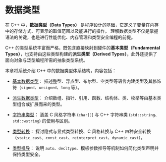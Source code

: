 # 数据类型

在 C++ 中，**数据类型（Data Types）** 是程序设计的基础，它定义了变量在内存中的存储方式、可表示的取值范围以及能进行的操作。
理解数据类型不仅是掌握语法的关键，也是进行性能优化、内存管理和类型安全编程的前提。

C++ 的类型系统丰富而严格，既包含直接映射到硬件的**基本类型（Fundamental Types）**，也支持由这些类型构建的**派生类型（Derived Types）**，此外还提供了面向对象与泛型编程所需的抽象类型系统。

本章将系统介绍 C++ 中的数据类型体系结构，内容包括：

- [基本数据类型](./Types/Fundamental_Types.md)：
  描述整型、浮点型、布尔型、空类型等语言内建类型及其修饰符（`signed`、`unsigned`、`long` 等）。

- [派生数据类型](./Types/Derived_Types.md)：
  介绍数组、指针、引用、函数、结构体、类、枚举等由基本类型组合或扩展而来的类型。

- [字符串类型](./Types/Character.md)：
  涵盖 C 风格字符串 (`char[]`) 与 C++ 字符串类 (`std::string`、`std::wstring`) 的使用与区别。

- [类型转换](./Types/Type_Conversion.md)：
  探讨隐式与显式类型转换、C 风格转换与 C++ 四种安全转换（`static_cast`、`const_cast`、`reinterpret_cast`、`dynamic_cast`）。

- [类型推导](./Types/Deducing_Types.md)：
  说明 `auto`、`decltype`、模板参数推导等机制如何简化类型声明并保持类型安全。
